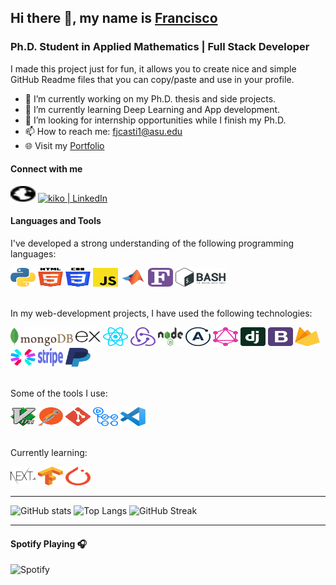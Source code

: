 ## Hi there 👋, my name is [Francisco][portfolio]

### Ph.D. Student in Applied Mathematics | Full Stack Developer

I made this project just for fun, it allows you to create nice and simple GitHub Readme files that you can copy/paste and use in your profile.

- 🔭 I’m currently working on my Ph.D. thesis and side projects.
- 🌱 I’m currently learning Deep Learning and App development.
- 👀 I’m looking for internship opportunities while I finish my Ph.D.
- 📫 How to reach me: fjcasti1@asu.edu
- 🌐 Visit my [Portfolio][portfolio]

#### Connect with me
[<img alt="kiko.com" width="40" height="25" src="https://raw.githubusercontent.com/iconic/open-iconic/master/svg/globe.svg" />][portfolio] [<img alt="kiko | LinkedIn" width="40" height="25" src="https://cdn.jsdelivr.net/npm/simple-icons@v3/icons/linkedin.svg" />][linkedin]
<br/>

#### Languages and Tools

I've developed a strong understanding of the following programming languages:

 <img alt="Terminal" height="30" width="40" src="./icons/python.svg" />
 <img alt="Terminal" height="30" width="40" src="./icons/html-5.svg" />
 <img alt="Terminal" height="30" width="40" src="./icons/css-3.svg" />
 <img alt="Terminal" height="30" width="40" src="./icons/javascript.svg" />
 <img alt="Terminal" height="30" width="40" src="./icons/matlab.svg" />
 <img alt="Terminal" height="30" width="40" src="./icons/fortran.svg" />
 <img alt="Terminal" height="30" width="80" src="./icons/bash.svg" />

<br/>
<br/>

In my web-development projects, I have used the following technologies:

 <img alt="Terminal" height="30" width="100" src="./icons/mongodb.svg" />
 <img alt="Terminal" height="30" width="40" src="./icons/express.svg" />
 <img alt="Terminal" height="30" width="40" src="./icons/react.svg" />
 <img alt="Terminal" height="30" width="40" src="./icons/redux.svg" />
 <img alt="Terminal" height="30" width="40" src="./icons/nodejs.svg" />
 <img alt="Terminal" height="30" width="40" src="./icons/apollostack.svg" />
 <img alt="Terminal" height="30" width="40" src="./icons/graphql.svg" />
 <img alt="Terminal" height="30" width="40" src="./icons/django-icon.svg" />
 <img alt="Terminal" height="30" width="40" src="./icons/bootstrap.svg" />
 <img alt="Terminal" height="30" width="40" src="./icons/firebase.svg" />
 <img alt="Terminal" height="30" width="40" src="./icons/jwt.svg" />
 <img alt="Terminal" height="30" width="40" src="./icons/stripe.svg" />
 <img alt="Terminal" height="30" width="40" src="./icons/paypal.svg" />

<br/>
<br/>

Some of the tools I use:

 <img alt="Terminal" height="30" width="40" src="./icons/vim.svg" />
 <img alt="Terminal" height="30" width="40" src="./icons/postman.svg" />
 <img alt="Terminal" height="30" width="40" src="./icons/git-icon.svg" />
 <img alt="Terminal" height="30" width="40" src="./icons/githubactions.svg" />
 <img alt="Terminal" height="30" width="40" src="./icons/visual-studio-code.svg" />

<br/>
<br/>

Currently learning:

 <img alt="Terminal" height="30" width="40" src="./icons/nextjs.svg" />
 <img alt="Terminal" height="30" width="40" src="./icons/tensorflow.svg" />
 <img alt="Terminal" height="30" width="40" src="./icons/pytorch.svg" />


---

![GitHub stats](https://github-readme-stats-fjcasti1.vercel.app/api?username=fjcasti1&show_icons=true&hide_border=true&count_private=true) ![Top Langs](https://github-readme-stats-fjcasti1.vercel.app/api/top-langs/?username=fjcasti1&hide=tex&layout=compact&langs_count=20&hide_border=true&count_private=true) ![GitHub Streak](http://github-readme-streak-stats.herokuapp.com?user=fjcasti1&hide_border=true&sideNums=000000&stroke=2188FF&ring=2188FF&fire=2188FF&currStreakNum=000000&currStreakLabel=000000&sideLabels=000000)

---

#### Spotify Playing 🎧

![Spotify](https://spotify-now-playing-fjcasti1.vercel.app/api/spotify)



<!-- Variable definitions -->

[portfolio]: https://personal-portfolio-7018a.web.app
[linkedin]: https://linkedin.com/f-castillo-carrasco
[stats]: https://linkedin.com/f-castillo-carrasco
